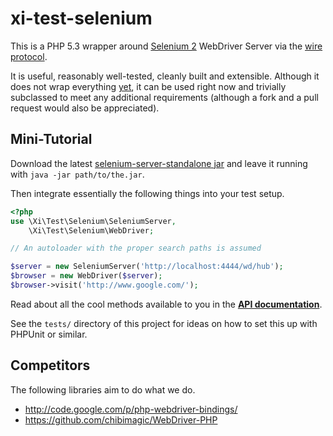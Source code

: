 
# xi-test-selenium #

This is a PHP 5.3 wrapper around [Selenium 2](http://code.google.com/p/selenium/) WebDriver Server via the [wire protocol](http://code.google.com/p/selenium/wiki/JsonWireProtocol).

It is useful, reasonably well-tested, cleanly built and extensible. Although it does not wrap everything [yet](https://github.com/xi-project/xi-test-selenium/issues?labels=missing-binding), it can be used right now and trivially subclassed to meet any additional requirements (although a fork and a pull request would also be appreciated).

## Mini-Tutorial ##

Download the latest [selenium-server-standalone jar](http://code.google.com/p/selenium/downloads/list) and leave it running with `java -jar path/to/the.jar`.

Then integrate essentially the following things into your test setup.

```php
<?php
use \Xi\Test\Selenium\SeleniumServer,
    \Xi\Test\Selenium\WebDriver;

// An autoloader with the proper search paths is assumed

$server = new SeleniumServer('http://localhost:4444/wd/hub');
$browser = new WebDriver($server);
$browser->visit('http://www.google.com/');
```

Read about all the cool methods available to you in the **[API documentation](http://doc.beta.bas.fi/xi-test-selenium/api/html/)**.

See the `tests/` directory of this project for ideas on how to set this up with PHPUnit or similar.

## Competitors ##

The following libraries aim to do what we do.

* http://code.google.com/p/php-webdriver-bindings/
* https://github.com/chibimagic/WebDriver-PHP
